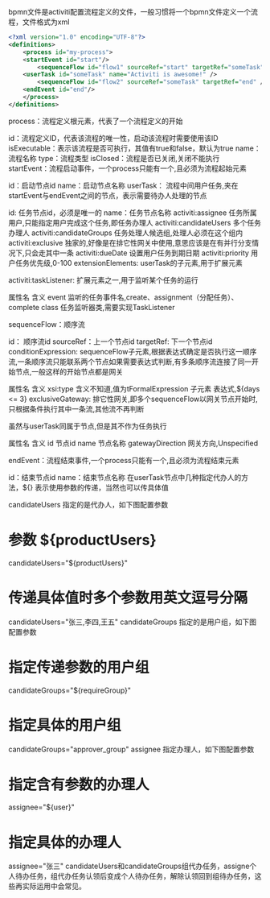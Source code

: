  bpmn文件是activiti配置流程定义的文件，一般习惯将一个bpmn文件定义一个流程，文件格式为xml

```xml
<?xml version="1.0" encoding="UTF-8"?>
<definitions>
    <process id="my-process">
	<startEvent id="start"/>
	    <sequenceFlow id="flow1" sourceRef="start" targetRef="someTask" />
	<userTask id="someTask" name="Activiti is awesome!" />
	    <sequenceFlow id="flow2" sourceRef="someTask" targetRef="end" />
	<endEvent id="end"/>
    </process>
</definitions>
```

process：流程定义根元素，代表了一个流程定义的开始

id：流程定义ID，代表该流程的唯一性，启动该流程时需要使用该ID
isExecutable：表示该流程是否可执行，其值有true和false，默认为true
name：流程名称
type：流程类型
isClosed：流程是否已关闭,关闭不能执行
 startEvent：流程启动事件，一个process只能有一个,且必须为流程起始元素

id：启动节点id
name：启动节点名称
 userTask： 流程中间用户任务,夹在startEvent与endEvent之间的节点，表示需要待办人处理的节点

id:   任务节点id，必须是唯一的
name：任务节点名称
activiti:assignee       任务所属用户,只能指定用户完成这个任务,即任务办理人
activiti:candidateUsers 多个任务办理人
activiti:candidateGroups 任务处理人候选组,处理人必须在这个组内
activiti:exclusive    独家的,好像是在排它性网关中使用,意思应该是在有并行分支情况下,只会走其中一条
activiti:dueDate      设置用户任务到期日期
activiti:priority     用户任务优先级,0-100
  extensionElements: userTask的子元素,用于扩展元素 

  activiti:taskListener: 扩展元素之一,用于监听某个任务的运行

<userTask>
    <extensionElements>
        <activiti:taskListener></activiti:taskListener>
    </extensionElements>
</userTask>
属性名	含义
event	监听的任务事件名,create、assignment（分配任务）、complete
class	任务监听器类,需要实现TaskListener
 

 sequenceFlow：顺序流

id：       顺序流id
sourceRef：上一个节点id
targetRef: 下一个节点id
 conditionExpression: sequenceFlow子元素,根据表达式确定是否执行这一顺序流,一条顺序流只能联系两个节点如果需要表达式判断,有多条顺序流连接了同一开始节点,一般这样的开始节点都是网关

<sequenceFlow>
    <conditionExpression></conditionExpression>
</sequenceFlow>
属性名	        含义
xsi:type	含义不知道,值为tFormalExpression
子元素	        表达式,${days <= 3}
exclusiveGateway: 排它性网关,即多个sequenceFlow以网关节点开始时,只根据条件执行其中一条流,其他流不再判断

虽然与userTask同属于节点,但是其不作为任务执行

属性名	含义
id	节点id
name	节点名称
gatewayDirection	网关方向,Unspecified
 

 

 endEvent：流程结束事件,一个process只能有一个,且必须为流程结束元素

id：结束节点id
name：结束节点名称
 在userTask节点中几种指定代办人的方法，${} 表示使用参数的传递，当然也可以传具体值

 candidateUsers  指定的是代办人，如下图配置参数

# 参数 ${productUsers}
candidateUsers="${productUsers}"
 
# 传递具体值时多个参数用英文逗号分隔
candidateUsers="张三,李四,王五"
 candidateGroups  指定的是用户组，如下图配置参数

# 指定传递参数的用户组
candidateGroups="${requireGroup}"
# 指定具体的用户组
candidateGroups="approver_group"
 assignee 指定办理人，如下图配置参数

# 指定含有参数的办理人
assignee="${user}"
# 指定具体的办理人
assignee="张三"
candidateUsers和candidateGroups组代办任务，assigne个人待办任务，组代办任务认领后变成个人待办任务，解除认领回到组待办任务，这些再实际运用中会常见。